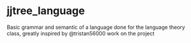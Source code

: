 # jjtree_language
Basic grammar and semantic of a language done for the language theory class, greatly inspired by @tristan56000 work on the project
